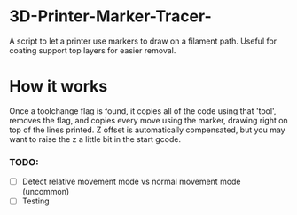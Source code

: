 # 3D-Printer-Marker-Tracer-
A script to let a printer use markers to draw on a filament path. Useful for coating support top layers for easier removal. 

# How it works
Once a toolchange flag is found, it copies all of the code using that 'tool', removes the flag, and copies every move using the marker, drawing right on top of the lines printed. Z offset is automatically compensated, but you may want to raise the z a little bit in the start gcode. 

### TODO: 
- [ ] Detect relative movement mode vs normal movement mode (uncommon)
- [ ] Testing